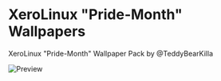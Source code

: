 # XeroLinux "Pride-Month" Wallpapers

XeroLinux "Pride-Month" Wallpaper Pack by @TeddyBearKilla

![Preview](https://i.imgur.com/eSPvalL.png)